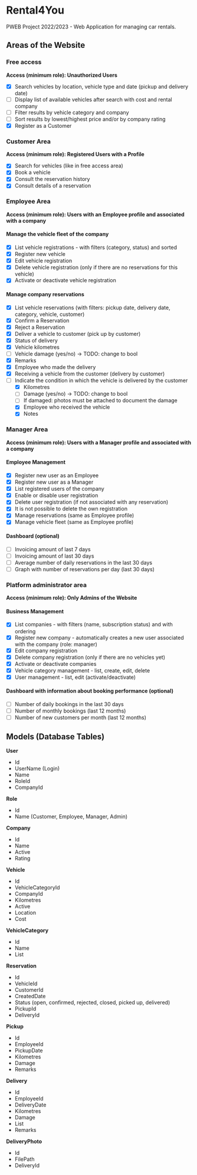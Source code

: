 # Rental4You

PWEB Project 2022/2023 - Web Application for managing car rentals.

## Areas of the Website

### Free access

**Access (minimum role): Unauthorized Users**

- [x] Search vehicles by location, vehicle type and date (pickup and delivery date)
- [ ] Display list of available vehicles after search with cost and rental company
- [ ] Filter results by vehicle category and company
- [ ] Sort results by lowest/highest price and/or by company rating
- [x] Register as a Customer

### Customer Area

**Access (minimum role): Registered Users with a Profile**

- [x] Search for vehicles (like in free access area)
- [x] Book a vehicle
- [x] Consult the reservation history
- [x] Consult details of a reservation

### Employee Area

**Access (minimum role): Users with an Employee profile and associated with a company**

#### Manage the vehicle fleet of the company

- [x] List vehicle registrations - with filters (category, status) and sorted
- [x] Register new vehicle
- [x] Edit vehicle registration
- [x] Delete vehicle registration (only if there are no reservations for this vehicle)
- [x] Activate or deactivate vehicle registration

#### Manage company reservations

- [x] List vehicle reservations (with filters: pickup date, delivery date, category, vehicle, customer)
- [x] Confirm a Reservation
- [x] Reject a Reservation
- [x] Deliver a vehicle to customer (pick up by customer)
- [x] Status of delivery
- [x] Vehicle kilometres
- [ ] Vehicle damage (yes/no) -> TODO: change to bool
- [x] Remarks
- [x] Employee who made the delivery
- [x] Receiving a vehicle from the customer (delivery by customer)
- [ ] Indicate the condition in which the vehicle is delivered by the customer
  - [x] Kilometres
  - [ ] Damage (yes/no) -> TODO: change to bool
  - [ ] If damaged: photos must be attached to document the damage
  - [x] Employee who received the vehicle
  - [x] Notes

### Manager Area

**Access (minimum role): Users with a Manager profile and associated with a company**

#### Employee Management

- [x] Register new user as an Employee
- [x] Register new user as a Manager
- [x] List registered users of the company
- [x] Enable or disable user registration
- [x] Delete user registration (if not associated with any reservation)
- [x] It is not possible to delete the own registration
- [x] Manage reservations (same as Employee profile)
- [x] Manage vehicle fleet (same as Employee profile)

#### Dashboard (optional)

- [ ] Invoicing amount of last 7 days
- [ ] Invoicing amount of last 30 days
- [ ] Average number of daily reservations in the last 30 days
- [ ] Graph with number of reservations per day (last 30 days)

### Platform administrator area

**Access (minimum role): Only Admins of the Website**

#### Business Management

- [x] List companies - with filters (name, subscription status) and with ordering
- [x] Register new company - automatically creates a new user associated with the company (role: manager)
- [x] Edit company registration
- [x] Delete company registration (only if there are no vehicles yet)
- [x] Activate or deactivate companies
- [x] Vehicle category management - list, create, edit, delete
- [x] User management - list, edit (activate/deactivate)

#### Dashboard with information about booking performance (optional)

- [ ] Number of daily bookings in the last 30 days
- [ ] Number of monthly bookings (last 12 months)
- [ ] Number of new customers per month (last 12 months)

## Models (Database Tables)

**User**

- Id
- UserName (Login)
- Name
- RoleId
- CompanyId

**Role**

- Id
- Name (Customer, Employee, Manager, Admin)

**Company**

- Id
- Name
- Active
- Rating

**Vehicle**

- Id
- VehicleCategoryId
- CompanyId
- Kilometres
- Active
- Location
- Cost

**VehicleCategory**

- Id
- Name
- List<Vehicle>

**Reservation**

- Id
- VehicleId
- CustomerId
- CreatedDate
- Status (open, confirmed, rejected, closed, picked up, delivered)
- PickupId
- DeliveryId

**Pickup**

- Id
- EmployeeId
- PickupDate
- Kilometres
- Damage
- Remarks

**Delivery**

- Id
- EmployeeId
- DeliveryDate
- Kilometres
- Damage
- List<Photo>
- Remarks

**DeliveryPhoto**

- Id
- FilePath
- DeliveryId
